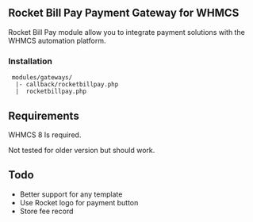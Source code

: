 ## Rocket Bill Pay Payment Gateway for WHMCS

Rocket Bill Pay module allow you to integrate payment solutions with the WHMCS automation platform.


### Installation

```
 modules/gateways/
  |- callback/rocketbillpay.php
  |  rocketbillpay.php
```

## Requirements

WHMCS 8 Is required.

Not tested for older version but should work.

## Todo

- Better support for any template
- Use Rocket logo for payment button
- Store fee record